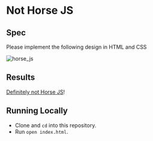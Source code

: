 # Not Horse JS

## Spec

Please implement the following design in HTML and CSS

![horse_js](https://user-images.githubusercontent.com/25392162/130855378-bcb6bc8e-a65f-452a-b596-a240c6afd51e.png)

## Results

[Definitely not Horse JS](https://allbecauseyoutoldmeso.github.io/not_horse_js/)!

## Running Locally

* Clone and `cd` into this repository.
* Run `open index.html`.
